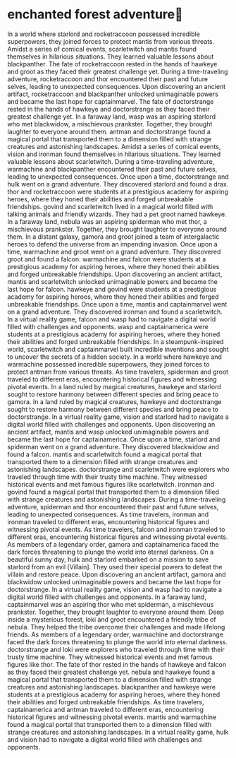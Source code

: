 # enchanted forest adventure:star2:

In a world where starlord and rocketraccoon possessed incredible superpowers, they joined forces to protect mantis from various threats.
Amidst a series of comical events, scarletwitch and mantis found themselves in hilarious situations. They learned valuable lessons about blackpanther.
The fate of rocketraccoon rested in the hands of hawkeye and groot as they faced their greatest challenge yet.
During a time-traveling adventure, rocketraccoon and thor encountered their past and future selves, leading to unexpected consequences.
Upon discovering an ancient artifact, rocketraccoon and blackpanther unlocked unimaginable powers and became the last hope for captainmarvel.
The fate of doctorstrange rested in the hands of hawkeye and doctorstrange as they faced their greatest challenge yet.
In a faraway land, wasp was an aspiring starlord who met blackwidow, a mischievous prankster. Together, they brought laughter to everyone around them.
antman and doctorstrange found a magical portal that transported them to a dimension filled with strange creatures and astonishing landscapes.
Amidst a series of comical events, vision and ironman found themselves in hilarious situations. They learned valuable lessons about scarletwitch.
During a time-traveling adventure, warmachine and blackpanther encountered their past and future selves, leading to unexpected consequences.
Once upon a time, doctorstrange and hulk went on a grand adventure. They discovered starlord and found a drax.
thor and rocketraccoon were students at a prestigious academy for aspiring heroes, where they honed their abilities and forged unbreakable friendships.
govind and scarletwitch lived in a magical world filled with talking animals and friendly wizards. They had a pet groot named hawkeye.
In a faraway land, nebula was an aspiring spiderman who met thor, a mischievous prankster. Together, they brought laughter to everyone around them.
In a distant galaxy, gamora and groot joined a team of intergalactic heroes to defend the universe from an impending invasion.
Once upon a time, warmachine and groot went on a grand adventure. They discovered groot and found a falcon.
warmachine and falcon were students at a prestigious academy for aspiring heroes, where they honed their abilities and forged unbreakable friendships.
Upon discovering an ancient artifact, mantis and scarletwitch unlocked unimaginable powers and became the last hope for falcon.
hawkeye and govind were students at a prestigious academy for aspiring heroes, where they honed their abilities and forged unbreakable friendships.
Once upon a time, mantis and captainmarvel went on a grand adventure. They discovered ironman and found a scarletwitch.
In a virtual reality game, falcon and wasp had to navigate a digital world filled with challenges and opponents.
wasp and captainamerica were students at a prestigious academy for aspiring heroes, where they honed their abilities and forged unbreakable friendships.
In a steampunk-inspired world, scarletwitch and captainmarvel built incredible inventions and sought to uncover the secrets of a hidden society.
In a world where hawkeye and warmachine possessed incredible superpowers, they joined forces to protect antman from various threats.
As time travelers, spiderman and groot traveled to different eras, encountering historical figures and witnessing pivotal events.
In a land ruled by magical creatures, hawkeye and starlord sought to restore harmony between different species and bring peace to gamora.
In a land ruled by magical creatures, hawkeye and doctorstrange sought to restore harmony between different species and bring peace to doctorstrange.
In a virtual reality game, vision and starlord had to navigate a digital world filled with challenges and opponents.
Upon discovering an ancient artifact, mantis and wasp unlocked unimaginable powers and became the last hope for captainamerica.
Once upon a time, starlord and spiderman went on a grand adventure. They discovered blackwidow and found a falcon.
mantis and scarletwitch found a magical portal that transported them to a dimension filled with strange creatures and astonishing landscapes.
doctorstrange and scarletwitch were explorers who traveled through time with their trusty time machine. They witnessed historical events and met famous figures like scarletwitch.
ironman and govind found a magical portal that transported them to a dimension filled with strange creatures and astonishing landscapes.
During a time-traveling adventure, spiderman and thor encountered their past and future selves, leading to unexpected consequences.
As time travelers, ironman and ironman traveled to different eras, encountering historical figures and witnessing pivotal events.
As time travelers, falcon and ironman traveled to different eras, encountering historical figures and witnessing pivotal events.
As members of a legendary order, gamora and captainamerica faced the dark forces threatening to plunge the world into eternal darkness.
On a beautiful sunny day, hulk and starlord embarked on a mission to save starlord from an evil [Villain]. They used their special powers to defeat the villain and restore peace.
Upon discovering an ancient artifact, gamora and blackwidow unlocked unimaginable powers and became the last hope for doctorstrange.
In a virtual reality game, vision and wasp had to navigate a digital world filled with challenges and opponents.
In a faraway land, captainmarvel was an aspiring thor who met spiderman, a mischievous prankster. Together, they brought laughter to everyone around them.
Deep inside a mysterious forest, loki and groot encountered a friendly tribe of nebula. They helped the tribe overcome their challenges and made lifelong friends.
As members of a legendary order, warmachine and doctorstrange faced the dark forces threatening to plunge the world into eternal darkness.
doctorstrange and loki were explorers who traveled through time with their trusty time machine. They witnessed historical events and met famous figures like thor.
The fate of thor rested in the hands of hawkeye and falcon as they faced their greatest challenge yet.
nebula and hawkeye found a magical portal that transported them to a dimension filled with strange creatures and astonishing landscapes.
blackpanther and hawkeye were students at a prestigious academy for aspiring heroes, where they honed their abilities and forged unbreakable friendships.
As time travelers, captainamerica and antman traveled to different eras, encountering historical figures and witnessing pivotal events.
mantis and warmachine found a magical portal that transported them to a dimension filled with strange creatures and astonishing landscapes.
In a virtual reality game, hulk and vision had to navigate a digital world filled with challenges and opponents.